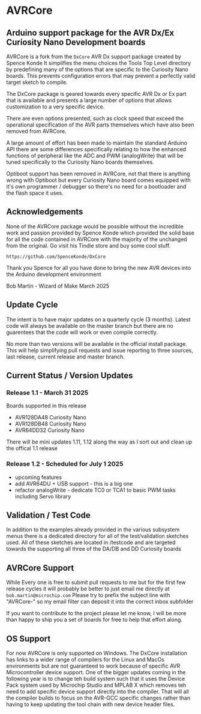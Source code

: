 # AVRCore
## Arduino support package for the AVR Dx/Ex Curiosity Nano Development boards
AVRCore is a fork from the `DxCore` AVR Dx support package created by Spence Konde
It simplifies the menu choices the Tools Top Level directory by predefining many of the options that are
specific to the Curiosity Nano boards. This prevents configuration errors that may prevent a perfectly valid target sketch to compile.  


The DxCore package is geared towards every specific AVR Dx or Ex part that is available  and presents a large number of options that allows customization to a very specific device.  

There are even options presented, such as clock speed that exceed the operational specification of the AVR parts themselves which have also been removed from AVRCore.

A large amount of effort has been made to maintain the standard Arduino API there are some differences specifically relating to how the  enhanced functions of peripheral like the ADC and PWM (analogWrite) that will be tuned specifically to the Curiosity Nano boards themselves. 

Optiboot support has been removed in AVRCore, not that there is anything wrong with Optiboot but every Curiosity Nano board comes equipped with it's own programmer / debugger so there's no need for a bootloader and the flash space it uses.


## Acknowledgements 
None of the AVRCore package would be possible without the incredible work and passion provided by Spence Konde which provided the solid base for all the code contained in AVRCore with the majority of the unchanged from the original. Go visit his Tindie store and buy some cool stuff.

`https://github.com/SpenceKonde/DxCore`

Thank you Spence for all you have done to bring the new AVR devices into the Arduino development environment

Bob Martin - Wizard of Make
March 2025

## Update Cycle
The intent is to have major updates on a quarterly cycle (3 months).  Latest code will always be available on the master branch but there are no guarentees that the code will work or even compile correctly.

No more than two versions will be available in the official install package.  This will help simplifying pull requests and issue reporting to three sources, last release, current release and master branch.

## Current Status / Version Updates

### Release 1.1 - March 31 2025

Boards supported in this release
* AVR128DA48 Curiosity Nano
* AVR128DB48 Curiosity Nano
* AVR64DD32 Curiosity Nano

There will be mini updates 1.11, 1.12 along the way as I sort out and clean up the offical 1.1 release

### Release 1.2 - Scheduled for July 1 2025

* upcoming features
* add AVR64DU + USB support - this is a big one
* refactor analogWrite - dedicate TC0 or TCA1 to basic PWM tasks including Servo library

## Validation / Test Code
In addition to the examples already provided in the various subsystem menus there is a dedicated directory for all of the test/validation sketches used.
All of these sketches are located in  /testcode and are targeted towards the supporting all three of the DA/DB and DD Curiosity boards

## AVRCore Support
While Every one is free to submit pull requests to me but for the first few release cycles it will probably be better to just email me directly at 
`bob.martin@microchip.com`
Please try to prefix the subject line with "AVRCore-" so my email filter can deposit it into the correct inbox subfolder

If you want to contribute to the project please let me know, I will be more than happy to ship you a set of boards for free to help that effort along.

## OS Support
For now AVRCore is only supported on Windows. The DxCore installation has links to a wider range of compilers for the Linux and MacOs environments but are not guaranteed to work because of specific AVR Microcontroller device support.  One of the bigger updates coming in the following year is to change teh build system such that it uses the Device Pack system used by Microchip Studio and MPLAB X which removes teh need to add specific device support directly into the compiler. That will all the compiler builds to focus on the AVR-GCC specific changes rather than having to keep updating the tool chain with new device header files.


